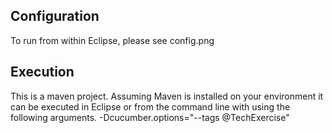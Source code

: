 ## Configuration
To run from within Eclipse, please see config.png

## Execution
This is a maven project. 
Assuming Maven is installed on your environment it can be executed in Eclipse or from the command line with using the following arguments.
-Dcucumber.options="--tags @TechExercise"
